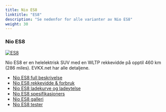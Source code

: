 ```yaml
---
title: Nio ES8
linktitle: "ES8"
description: "Se nedenfor for alle varianter av Nio ES8"
weight: 30
---
```

### Nio ES8

<a href="es8/"><img src="https://media.evkx.net/multimedia/models/nio/es8/es8/main_1_st.jpg" class="img-fluid" alt="ES8" ></a>

Nio ES8 er en helelektrisk SUV med en WLTP rekkevidde på opptil 460 km (286 miles). EVKX.net har alle detaljene. 

- [Nio ES8 full beskrivelse](es8/)
- [Nio ES8 rekkevidde & forbruk](es8/rangeandconsumption/)
- [Nio ES8 ladekurve og ladeytelse](es8/chargingcurve/)
- [Nio ES8 spesifikasjoners](es8/specifications/)
- [Nio ES8 galleri](es8/gallery/)
- [Nio ES8 tester](es8/reviews/)

